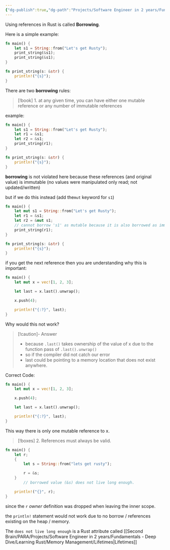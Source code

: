 ```yaml
---
{"dg-publish":true,"dg-path":"Projects/Software Engineer in 2 years/Fundamentals - Deep Dive/Learning Rust/Memory Management/Borrowing.md","permalink":"/projects/software-engineer-in-2-years/fundamentals-deep-dive/learning-rust/memory-management/borrowing/","noteIcon":"","updated":"2024-09-14T17:07:04.721-07:00"}
---
```



Using references in Rust is called **Borrowing**.

Here is a simple example:

```rust
fn main() {
	let s1 = String::from("Let's get Rusty");
	print_string(&s1);
	print_string(&s1);
}

fn print_string(s: &str) {
	println!("{s}");
}
```

There are two **borrowing** rules:

> [!book] 1. at any given time, you can have either one mutable reference or any number of immutable references

example:

```rust
fn main() {
	let s1 = String::from("Let's get Rusty");
	let r1 = &s1;
	let r2 = &s1;
	print_string(r1);
}

fn print_string(s: &str) {
	println!("{s}");
}
```

**borrowing** is not violated here because these references (and original value) is immutable (no values were manipulated only read; not updated/written)

but if we do this instead (add the`mut` keyword for `s1`)

```rust
fn main() {
	let mut s1 = String::from("Let's get Rusty");
	let r1 = &s1;
	let r2 = &mut s1;
	// cannot borrow 's1' as mutable because it is also borrowed as immutable.
	print_string(r1);
}

fn print_string(s: &str) {
	println!("{s}");
}
```

if you get the next reference then you are understanding why this is important:

```rust
fn main() {
	let mut x = vec![1, 2, 3];

	let last = x.last().unwrap();

	x.push(4);

	println!("{:?}", last);
}
```

Why would this not work?

>[!caution]- Answer
>- because `.last()` takes ownership of the value of x due to the function pass of `.last().unwrap()`
>- so if the compiler did not catch our error
>- last could be pointing to a memory location that does not exist anywhere.

Correct Code:

```rust
fn main() {
	let mut x = vec![1, 2, 3];

	x.push(4);

	let last = x.last().unwrap();

	println!("{:?}", last);
}
```

This way there is only one mutable reference to x.

>[!boxes] 2. References must always be valid.

```rust
fn main() {
	let r;
	{
		let s = String::from("lets get rusty");

		r = &s;
	}
		// borrowed value (&s) does not live long enough.

	println!("{}", r);
}
```

since the `r` *owner* definition was dropped when leaving the inner scope.

the `println!` statement would not work due to no borrow / references existing on the heap / memory.

The `does not live long enough` is a Rust attribute called [[Second Brain/PARA/Projects/Software Engineer in 2 years/Fundamentals - Deep Dive/Learning Rust/Memory Management/Lifetimes\|Lifetimes]]
